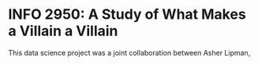# INFO 2950: A Study of What Makes a Villain a Villain

This data science project was a joint collaboration between Asher Lipman, 